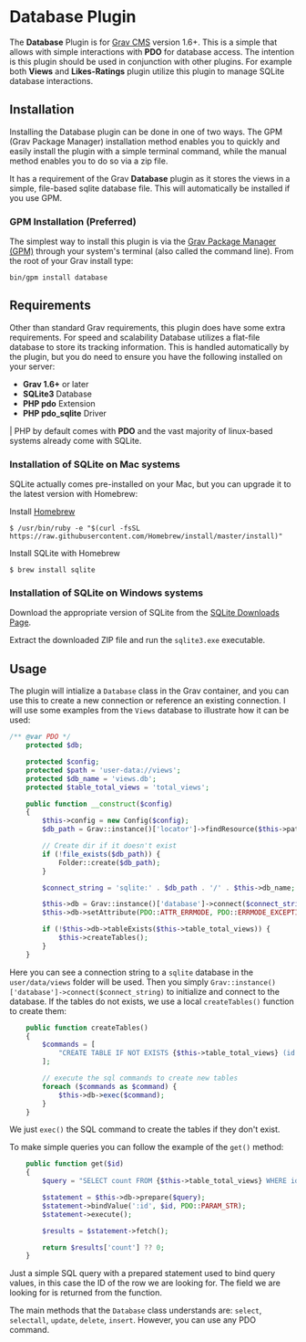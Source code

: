 # Database Plugin

The **Database** Plugin is for [Grav CMS](http://github.com/getgrav/grav) version 1.6+. This is a simple that allows with simple interactions with **PDO** for database access.  The intention is this plugin should be used in conjunction with other plugins.  For example both **Views** and **Likes-Ratings** plugin utilize this plugin to manage SQLite database interactions.

## Installation

Installing the Database plugin can be done in one of two ways. The GPM (Grav Package Manager) installation method enables you to quickly and easily install the plugin with a simple terminal command, while the manual method enables you to do so via a zip file.

It has a requirement of the Grav **Database** plugin as it stores the views in a simple, file-based sqlite database file.  This will automatically be installed if you use GPM.

### GPM Installation (Preferred)

The simplest way to install this plugin is via the [Grav Package Manager (GPM)](http://learn.getgrav.org/advanced/grav-gpm) through your system's terminal (also called the command line).  From the root of your Grav install type:

    bin/gpm install database

## Requirements

Other than standard Grav requirements, this plugin does have some extra requirements.  For speed and scalability Database utilizes a flat-file database to store its tracking information.  This is handled automatically by the plugin, but you do need to ensure you have the following installed on your server:

* **Grav 1.6+** or later 
* **SQLite3** Database
* **PHP pdo** Extension
* **PHP pdo_sqlite** Driver

| PHP by default comes with **PDO** and the vast majority of linux-based systems already come with SQLite.  

### Installation of SQLite on Mac systems

SQLite actually comes pre-installed on your Mac, but you can upgrade it to the latest version with Homebrew:

Install [Homebrew](https://brew.sh/)

```shell
$ /usr/bin/ruby -e "$(curl -fsSL https://raw.githubusercontent.com/Homebrew/install/master/install)"
```

Install SQLite with Homebrew

```shell
$ brew install sqlite
```

### Installation of SQLite on Windows systems

Download the appropriate version of SQLite from the [SQLite Downloads Page](https://www.sqlite.org/download.html).  

Extract the downloaded ZIP file and run the `sqlite3.exe` executable.


## Usage

The plugin will intialize a `Database` class in the Grav container, and you can use this to create a new connection or reference an existing connection.  I will use some examples from the `Views` database to illustrate how it can be used:

```php
/** @var PDO */
    protected $db;

    protected $config;
    protected $path = 'user-data://views';
    protected $db_name = 'views.db';
    protected $table_total_views = 'total_views';

    public function __construct($config)
    {
        $this->config = new Config($config);
        $db_path = Grav::instance()['locator']->findResource($this->path, true, true);

        // Create dir if it doesn't exist
        if (!file_exists($db_path)) {
            Folder::create($db_path);
        }

        $connect_string = 'sqlite:' . $db_path . '/' . $this->db_name;

        $this->db = Grav::instance()['database']->connect($connect_string);
        $this->db->setAttribute(PDO::ATTR_ERRMODE, PDO::ERRMODE_EXCEPTION);

        if (!$this->db->tableExists($this->table_total_views)) {
            $this->createTables();
        }
    }
```

Here you can see a connection string to a `sqlite` database in the `user/data/views` folder will be used.  Then you simply `Grav::instance()['database']->connect($connect_string)` to initialize and connect to the database. If the tables do not exists, we use a local `createTables()` function to create them:

```php
    public function createTables()
    {
        $commands = [
            "CREATE TABLE IF NOT EXISTS {$this->table_total_views} (id VARCHAR(255) PRIMARY KEY, count INTEGER DEFAULT 0)",
        ];

        // execute the sql commands to create new tables
        foreach ($commands as $command) {
            $this->db->exec($command);
        }
    }
```

We just `exec()` the SQL command to create the tables if they don't exist.

To make simple queries you can follow the example of the `get()` method:

```php
    public function get($id)
    {
        $query = "SELECT count FROM {$this->table_total_views} WHERE id = :id";

        $statement = $this->db->prepare($query);
        $statement->bindValue(':id', $id, PDO::PARAM_STR);
        $statement->execute();

        $results = $statement->fetch();

        return $results['count'] ?? 0;
    }
```

Just a simple SQL query with a prepared statement used to bind query values, in this case the ID of the row we are looking for.  The field we are looking for is returned from the function.

The main methods that the `Database` class understands are: `select`, `selectall`, `update`, `delete`, `insert`.  However, you can use any PDO command.